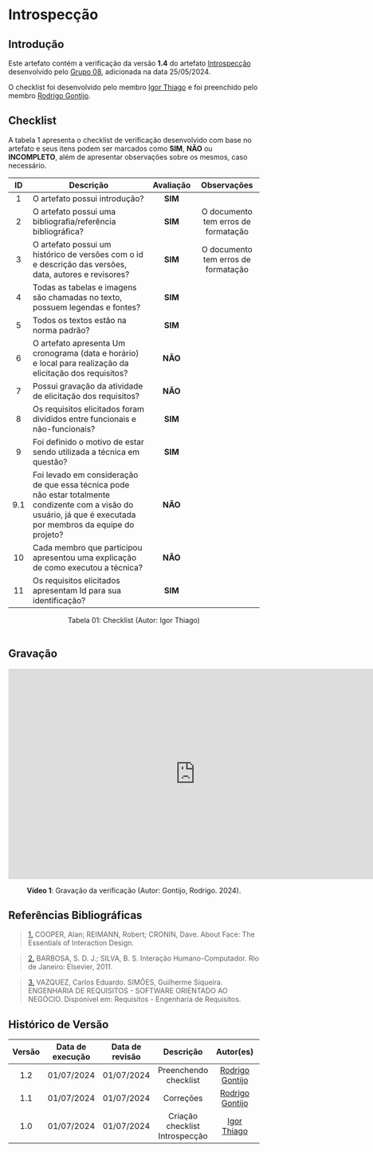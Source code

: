 # Introspecção

## Introdução

Este artefato contém a verificação da versão **1.4** do artefato [Introspecção](https://requisitos-de-software.github.io/2024.1-Consumidor.gov/Elicita%C3%A7%C3%A3o/introspec/) desenvolvido pelo [Grupo 08](https://requisitos-de-software.github.io/2024.1-Consumidor.gov/), adicionada na data 25/05/2024.

O checklist foi desenvolvido pelo membro [Igor Thiago](https://github.com/alladin51) e foi preenchido pelo membro [Rodrigo Gontijo](https://github.com/rodrigogontijoo).

## Checklist

A tabela 1 apresenta o checklist de verificação desenvolvido com base no artefato e seus itens podem ser marcados como **SIM**, **NÃO** ou **INCOMPLETO**, além de apresentar observações sobre os mesmos, caso necessário.

| ID | Descrição | Avaliação | Observações |
|:---:|------------------------------------------------------------------------------------------------------|:--------:|:-------------------------:|
| 1 | O artefato possui introdução? |**SIM**  | |
| 2 | O artefato possui uma bibliografia/referência bibliográfica? | **SIM**| O documento tem erros de formatação |
| 3 | O artefato possui um histórico de versões com o id e descrição das versões, data, autores e revisores? | **SIM**| O documento tem erros de formatação |
| 4 | Todas as tabelas e imagens são chamadas no texto, possuem legendas e fontes? |**SIM** | |
| 5 | Todos os textos estão na norma padrão? |**SIM** | |
| 6 | O artefato apresenta Um cronograma (data e horário) e local para realização da elicitação dos requisitos? | **NÃO**| |
| 7 | Possui gravação da atividade de elicitação dos requisitos? | **NÃO**| |
| 8 | Os requisitos elicitados foram divididos entre funcionais e não-funcionais? | **SIM**| |
| 9 | Foi definido o motivo de estar sendo utilizada a técnica em questão? | **SIM**| |
| 9.1 | Foi levado em consideração de que essa técnica pode não estar totalmente condizente com a visão do usuário, já que é executada por membros da equipe do projeto? | **NÃO**| |
| 10 | Cada membro que participou apresentou uma explicação de como executou a técnica? | **NÃO**   | |
| 11 | Os requisitos elicitados apresentam Id para sua identificação? | **SIM**| |

<div align="center">
<figcaption align="center">Tabela 01: Checklist (Autor: Igor Thiago)</figcaption>
</div>
<br/>

## Gravação 

<iframe width="750" height="422" src="https://www.youtube.com/embed/etef0jbVlrs " title="Verificação Introspecção - Rodrigo" frameborder="0" allow="accelerometer; autoplay; clipboard-write; encrypted-media; gyroscope; picture-in-picture" allowfullscreen></iframe>

<div align="center">
<p> <b>Vídeo 1</b>: Gravação da verificação  (Autor: Gontijo, Rodrigo. 2024).</p>
</div>

## Referências Bibliográficas

> <a id="FTF1Ref" href="#FTF1">1.</a> COOPER, Alan; REIMANN, Robert; CRONIN, Dave. About Face: The Essentials of Interaction Design.

> <a id="FTF2Ref" href="#FTF2">2.</a> BARBOSA, S. D. J.; SILVA, B. S. Interação Humano-Computador. Rio de Janeiro: Elsevier, 2011.

> <a id="FTF2Ref" href="#FTF3">3.</a> VAZQUEZ, Carlos Eduardo. SIMÕES, Guilherme Siqueira. ENGENHARIA DE REQUISITOS - SOFTWARE ORIENTADO AO NEGÓCIO. Disponível em: Requisitos - Engenharia de Requisitos.


## Histórico de Versão

| Versão | Data de execução | Data de revisão |  Descrição                          | Autor(es)                                           | Revisor(es)                                           |
| :----: | :--------------: | :-------------: | :---------------------------------: | :-------------------------------------------------: | :---------------------------------------------------: |
| 1.2    | 01/07/2024       | 01/07/2024      | Preenchendo checklist | [Rodrigo Gontijo](https://github.com/rodrigogontijoo) | [Igor Thiago](https://github.com/alladin51) |
| 1.1    | 01/07/2024       | 01/07/2024      | Correções | [Rodrigo Gontijo](https://github.com/rodrigogontijoo) | [Igor Thiago](https://github.com/alladin51) |
| 1.0    | 01/07/2024       | 01/07/2024      | Criação checklist Introspecção  |  [Igor Thiago](https://github.com/alladin51) | [Rodrigo Gontijo](https://github.com/rodrigogontijoo) |
